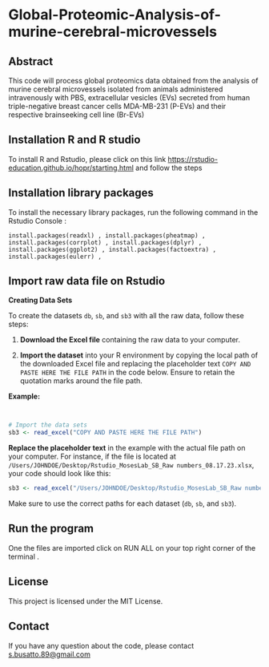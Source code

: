 # Global-Proteomic-Analysis-of-murine-cerebral-microvessels

## Abstract
This code will process global proteomics data obtained from the analysis of murine cerebral microvessels isolated from animals administered intravenously with PBS, extracellular vesicles (EVs) secreted from human triple-negative breast cancer cells MDA-MB-231 (P-EVs) and their respective brainseeking cell line (Br-EVs)

## Installation R and R studio
To install  R and Rstudio, please click on this link https://rstudio-education.github.io/hopr/starting.html and follow the steps 

## Installation library packages 
To install the necessary library packages, run the following command in the Rstudio Console :

`
install.packages(readxl) ,
install.packages(pheatmap) ,
install.packages(corrplot) ,
install.packages(dplyr) ,
install.packages(ggplot2) ,
install.packages(factoextra) ,
install.packages(eulerr) ,
`
## Import raw data file on Rstudio

**Creating Data Sets**

To create the datasets `db`, `sb`, and `sb3` with all the raw data, follow these steps:

1. **Download the Excel file** containing the raw data to your computer.

2. **Import the dataset** into your R environment by copying the local path of the downloaded Excel file and replacing the placeholder text `COPY AND PASTE HERE THE FILE PATH` in the code below. Ensure to retain the quotation marks around the file path.

**Example:**
```R


# Import the data sets
sb3 <- read_excel("COPY AND PASTE HERE THE FILE PATH")
```

**Replace the placeholder text** in the example with the actual file path on your computer. For instance, if the file is located at `/Users/JOHNDOE/Desktop/Rstudio_MosesLab_SB_Raw numbers_08.17.23.xlsx`, your code should look like this:

```R
sb3 <- read_excel("/Users/JOHNDOE/Desktop/Rstudio_MosesLab_SB_Raw numbers_08.17.23.xlsx")
```

Make sure to use the correct paths for each dataset (`db`, `sb`, and `sb3`).

## Run the program 

One the files are imported click on RUN ALL on your top right corner of the terminal .

## License
This project is licensed under the MIT License. 

## Contact
If you have any question about the code, please contact [s.busatto.89@gmail.com](mailto:s.busatto.89@gmail.com)



